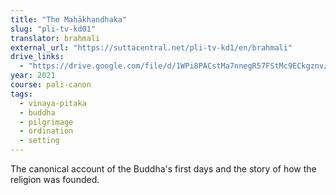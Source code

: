 ```yaml
---
title: "The Mahākhandhaka"
slug: "pli-tv-kd01"
translator: brahmali
external_url: "https://suttacentral.net/pli-tv-kd1/en/brahmali"
drive_links:
  - "https://drive.google.com/file/d/1WPi8PACstMa7nnegR57FStMc9ECkgznv/view?usp=drivesdk"
year: 2021
course: pali-canon
tags:
  - vinaya-pitaka
  - buddha
  - pilgrimage
  - ordination
  - setting
---
```


The canonical account of the Buddha's first days and the story of how the religion was founded.
